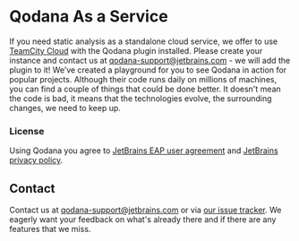 # Qodana As a Service

If you need static analysis as a standalone cloud service, we offer to use [TeamCity Cloud](https://www.jetbrains.com/teamcity/cloud/) with the Qodana plugin installed. Please create your instance and contact us at qodana-support@jetbrains.com - we will add the plugin to it!
We’ve created a playground for you to see Qodana in action for popular projects. Although their code runs daily on millions of machines, you can find a couple of things that could be done better. 
It doesn't mean the code is bad, it means that the technologies evolve, the surrounding changes, we need to keep up.

### License
Using Qodana you agree to [JetBrains EAP user agreement](https://www.jetbrains.com/legal/agreements/user_eap.html) and [JetBrains privacy policy](https://www.jetbrains.com/company/privacy.html).

## Contact
Contact us at [qodana-support@jetbrains.com](mailto:qodana-support@jetbrains.com) or via [our issue tracker](https://youtrack.jetbrains.com/newIssue?project=QD). We eagerly want your feedback on what's already there and if there are any features that we miss.
